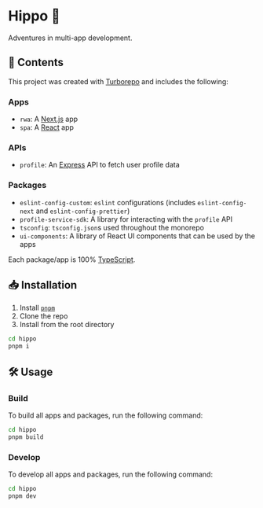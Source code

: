 # Hippo 🦛

Adventures in multi-app development.

## 📜 Contents

This project was created with [Turborepo](https://turbo.build/) and includes the following:

### Apps

- `rwa`: A [Next.js](https://nextjs.org/) app
- `spa`: A [React](https://react.dev/) app

### APIs

- `profile`: An [Express](https://expressjs.com/) API to fetch user profile data

### Packages

- `eslint-config-custom`: `eslint` configurations (includes `eslint-config-next` and `eslint-config-prettier`)
- `profile-service-sdk`: A library for interacting with the `profile` API
- `tsconfig`: `tsconfig.json`s used throughout the monorepo
- `ui-components`: A library of React UI components that can be used by the apps

Each package/app is 100% [TypeScript](https://www.typescriptlang.org/).

## 📥 Installation

1. Install [`pnpm`](https://pnpm.io/)
2. Clone the repo
3. Install from the root directory

```sh
cd hippo
pnpm i
```

## 🛠️ Usage

### Build

To build all apps and packages, run the following command:

```sh
cd hippo
pnpm build
```

### Develop

To develop all apps and packages, run the following command:

```sh
cd hippo
pnpm dev
```
